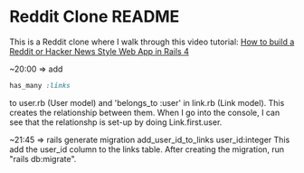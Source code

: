 # Reddit Clone README

This is a Reddit clone where I walk through this video tutorial: [How to build a Reddit or Hacker News Style Web App in Rails 4](https://www.youtube.com/watch?v=7-1HCWbu7iU)




~20:00 => add 
```ruby
has_many :links
``` 
to user.rb (User model) and 'belongs_to :user' in link.rb (Link model).  This creates 
the relationship between them.  When I go into the console, I can see that the relationshp is set-up by doing 
Link.first.user.  

~21:45 => rails generate migration add_user_id_to_links user_id:integer
This add the user_id column to the links table.  After creating the migration, run "rails db:migrate".

